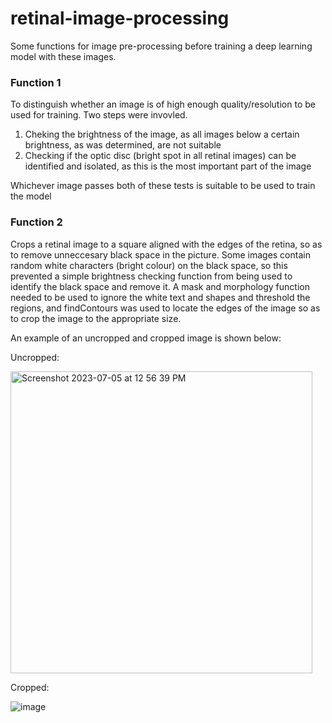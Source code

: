 # retinal-image-processing

Some functions for image pre-processing before training a deep learning model with these images.

### Function 1
To distinguish whether an image is of high enough quality/resolution to be used for training. Two steps were invovled. 
1. Cheking the brightness of the image, as all images below a certain brightness, as was determined, are not suitable
2. Checking if the optic disc (bright spot in all retinal images) can be identified and isolated, as this is the most important part of the image

Whichever image passes both of these tests is suitable to be used to train the model


### Function 2
Crops a retinal image to a square aligned with the edges of the retina, so as to remove unneccesary black space in the picture. Some images contain random white characters (bright colour) on the black space, so this prevented a simple brightness checking function from being used to identify the black space and remove it.
A mask and morphology function needed to be used to ignore the white text and shapes and threshold the regions, and findContours was used to locate the edges of the image so as to crop the image to the appropriate size.

An example of an uncropped and cropped image is shown below:

Uncropped:

<img width="483" alt="Screenshot 2023-07-05 at 12 56 39 PM" src="https://github.com/magichampz/retinal-image-processing/assets/91732309/44c3b788-a73e-4159-b77c-e08311be80da">


Cropped:

![image](https://github.com/magichampz/retinal-image-processing/assets/91732309/1e78cb0f-f03f-4cdf-a5d4-c70255e6e3b4)
